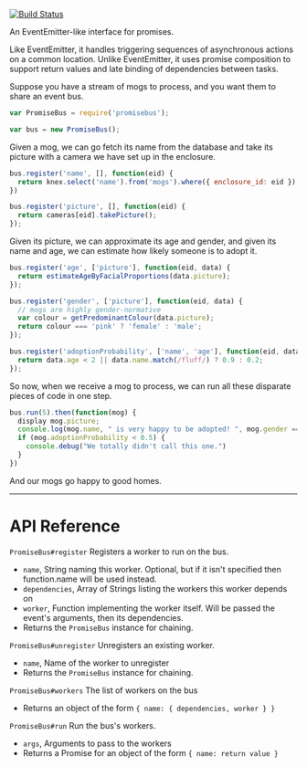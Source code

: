 [![Build Status](https://secure.travis-ci.org/SohumB/promisebus.png)](http://travis-ci.org/SohumB/promisebus)

An EventEmitter-like interface for promises.

Like EventEmitter, it handles triggering sequences of asynchronous
actions on a common location. Unlike EventEmitter, it uses promise composition
to support return values and late binding of dependencies between tasks.

Suppose you have a stream of mogs to process, and you want them to
share an event bus.

```javascript
var PromiseBus = require('promisebus');

var bus = new PromiseBus();
```

Given a mog, we can go fetch its name from the database and take its
picture with a camera we have set up in the enclosure.

```javascript
bus.register('name', [], function(eid) {
  return knex.select('name').from('mogs').where({ enclosure_id: eid });
})

bus.register('picture', [], function(eid) {
  return cameras[eid].takePicture();
});
```

Given its picture, we can approximate its age and gender, and given
its name and age, we can estimate how likely someone is to
adopt it.

```javascript
bus.register('age', ['picture'], function(eid, data) {
  return estimateAgeByFacialProportions(data.picture);
});

bus.register('gender', ['picture'], function(eid, data) {
  // mogs are highly gender-normative
  var colour = getPredominantColour(data.picture);
  return colour === 'pink' ? 'female' : 'male';
});

bus.register('adoptionProbability', ['name', 'age'], function(eid, data) {
  return data.age < 2 || data.name.match(/fluff/) ? 0.9 : 0.2;
});
```

So now, when we receive a mog to process, we can run all these
disparate pieces of code in one step.

```javascript
bus.run(5).then(function(mog) {
  display mog.picture;
  console.log(mog.name, " is very happy to be adopted! ", mog.gender === 'female' ? "She" : "He", " hopes to see you soon!");
  if (mog.adoptionProbability < 0.5) {
    console.debug("We totally didn't call this one.")
  }
})
```

And our mogs go happy to good homes.

---

# API Reference

`PromiseBus#register` Registers a worker to run on the bus.
- `name`, String naming this worker. Optional, but if it isn't specified then function.name will be used instead.
- `dependencies`, Array of Strings listing the workers this worker depends on
- `worker`, Function implementing the worker itself. Will be passed the event's arguments, then its dependencies.
- Returns the `PromiseBus` instance for chaining.

`PromiseBus#unregister` Unregisters an existing worker.
- `name`, Name of the worker to unregister
- Returns the `PromiseBus` instance for chaining.

`PromiseBus#workers` The list of workers on the bus
- Returns an object of the form `{ name: { dependencies, worker } }`

`PromiseBus#run` Run the bus's workers.
- `args`, Arguments to pass to the workers
- Returns a Promise for an object of the form `{ name: return value }`

